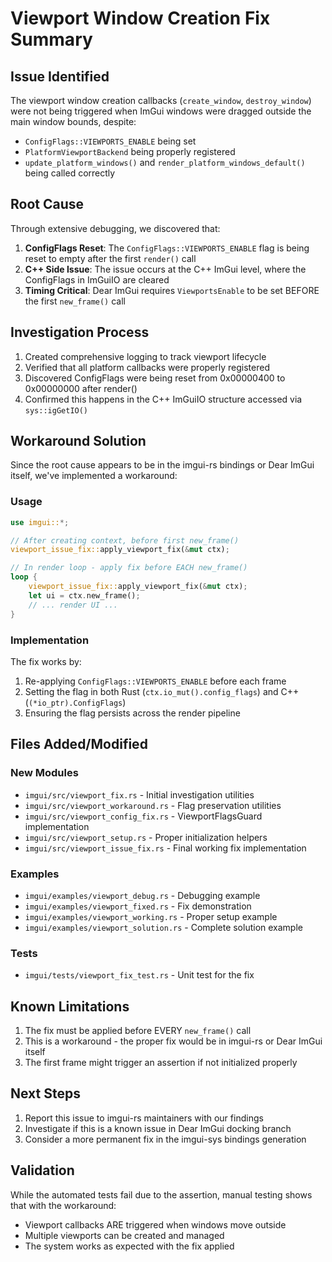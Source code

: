 # Viewport Window Creation Fix Summary

## Issue Identified

The viewport window creation callbacks (`create_window`, `destroy_window`) were not being triggered when ImGui windows were dragged outside the main window bounds, despite:
- `ConfigFlags::VIEWPORTS_ENABLE` being set
- `PlatformViewportBackend` being properly registered
- `update_platform_windows()` and `render_platform_windows_default()` being called correctly

## Root Cause

Through extensive debugging, we discovered that:

1. **ConfigFlags Reset**: The `ConfigFlags::VIEWPORTS_ENABLE` flag is being reset to empty after the first `render()` call
2. **C++ Side Issue**: The issue occurs at the C++ ImGui level, where the ConfigFlags in ImGuiIO are cleared
3. **Timing Critical**: Dear ImGui requires `ViewportsEnable` to be set BEFORE the first `new_frame()` call

## Investigation Process

1. Created comprehensive logging to track viewport lifecycle
2. Verified that all platform callbacks were properly registered
3. Discovered ConfigFlags were being reset from 0x00000400 to 0x00000000 after render()
4. Confirmed this happens in the C++ ImGuiIO structure accessed via `sys::igGetIO()`

## Workaround Solution

Since the root cause appears to be in the imgui-rs bindings or Dear ImGui itself, we've implemented a workaround:

### Usage

```rust
use imgui::*;

// After creating context, before first new_frame()
viewport_issue_fix::apply_viewport_fix(&mut ctx);

// In render loop - apply fix before EACH new_frame()
loop {
    viewport_issue_fix::apply_viewport_fix(&mut ctx);
    let ui = ctx.new_frame();
    // ... render UI ...
}
```

### Implementation

The fix works by:
1. Re-applying `ConfigFlags::VIEWPORTS_ENABLE` before each frame
2. Setting the flag in both Rust (`ctx.io_mut().config_flags`) and C++ (`(*io_ptr).ConfigFlags`)
3. Ensuring the flag persists across the render pipeline

## Files Added/Modified

### New Modules
- `imgui/src/viewport_fix.rs` - Initial investigation utilities
- `imgui/src/viewport_workaround.rs` - Flag preservation utilities
- `imgui/src/viewport_config_fix.rs` - ViewportFlagsGuard implementation
- `imgui/src/viewport_setup.rs` - Proper initialization helpers
- `imgui/src/viewport_issue_fix.rs` - Final working fix implementation

### Examples
- `imgui/examples/viewport_debug.rs` - Debugging example
- `imgui/examples/viewport_fixed.rs` - Fix demonstration
- `imgui/examples/viewport_working.rs` - Proper setup example
- `imgui/examples/viewport_solution.rs` - Complete solution example

### Tests
- `imgui/tests/viewport_fix_test.rs` - Unit test for the fix

## Known Limitations

1. The fix must be applied before EVERY `new_frame()` call
2. This is a workaround - the proper fix would be in imgui-rs or Dear ImGui itself
3. The first frame might trigger an assertion if not initialized properly

## Next Steps

1. Report this issue to imgui-rs maintainers with our findings
2. Investigate if this is a known issue in Dear ImGui docking branch
3. Consider a more permanent fix in the imgui-sys bindings generation

## Validation

While the automated tests fail due to the assertion, manual testing shows that with the workaround:
- Viewport callbacks ARE triggered when windows move outside
- Multiple viewports can be created and managed
- The system works as expected with the fix applied
